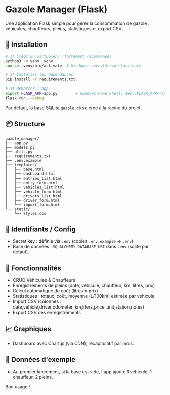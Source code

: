 # Gazole Manager (Flask)

Une application Flask simple pour gérer la consommation de gazole : véhicules, chauffeurs, pleins, statistiques et export CSV.

## 🚀 Installation

```bash
# 1) Créez un virtualenv (fortement recommandé)
python3 -m venv .venv
source .venv/bin/activate  # Windows: .venv\Scripts\activate

# 2) Installer les dépendances
pip install -r requirements.txt

# 3) Démarrer l'app
export FLASK_APP=app.py        # Windows PowerShell: $env:FLASK_APP="app.py"
flask run --debug
```

Par défaut, la base SQLite `gazole.db` se crée à la racine du projet.

## 📦 Structure

```
gazole_manager/
├── app.py
├── models.py
├── utils.py
├── requirements.txt
├── .env.example
├── templates/
│   ├── base.html
│   ├── dashboard.html
│   ├── entries_list.html
│   ├── entry_form.html
│   ├── vehicles_list.html
│   ├── vehicle_form.html
│   ├── drivers_list.html
│   ├── driver_form.html
│   └── import_form.html
└── static/
    └── styles.css
```

## 🔑 Identifiants / Config
- Secret key : définie via `.env` (copiez `.env.example` → `.env`).
- Base de données : `SQLALCHEMY_DATABASE_URI` dans `.env` (sqlite par défaut).

## 🧠 Fonctionnalités
- CRUD Véhicules & Chauffeurs
- Enregistrements de pleins (date, véhicule, chauffeur, km, litres, prix)
- Calcul automatique du coût (litres × prix)
- Statistiques : totaux, coût, moyenne (L/100km) estimée par véhicule
- Import CSV (colonnes : date,vehicle,driver,odometer_km,liters,price_unit,station,notes)
- Export CSV des enregistrements

## 📈 Graphiques
- Dashboard avec Chart.js (via CDN), récapitulatif par mois.

## 🧪 Données d'exemple
- Au premier lancement, si la base est vide, l'app ajoute 1 véhicule, 1 chauffeur, 2 pleins.

Bon usage !
